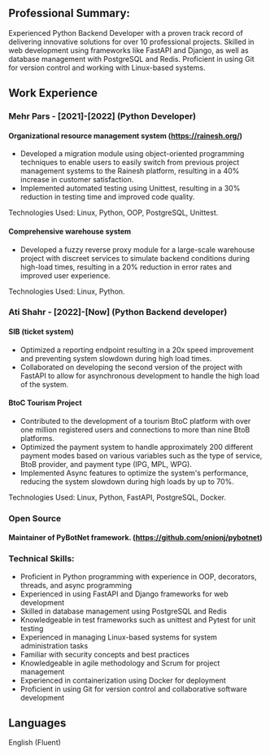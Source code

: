 
## Professional Summary:

Experienced Python Backend Developer with a proven track record of delivering innovative solutions for over 10 professional projects. Skilled in web development using frameworks like FastAPI and Django, as well as database management with PostgreSQL and Redis. Proficient in using Git for version control and working with Linux-based systems.


## Work Experience

### Mehr Pars - [2021]-[2022] (Python Developer)

#### Organizational resource management system (https://rainesh.org/)

* Developed a migration module using object-oriented programming techniques to enable users to easily switch from previous project management systems to the Rainesh platform, resulting in a 40% increase in customer satisfaction.
* Implemented automated testing using Unittest, resulting in a 30% reduction in testing time and improved code quality.


Technologies Used: Linux, Python, OOP, PostgreSQL, Unittest.

#### Comprehensive warehouse system

* Developed a fuzzy reverse proxy module for a large-scale warehouse project with discreet services to simulate backend conditions during high-load times, resulting in a 20% reduction in error rates and improved user experience.


Technologies Used: Linux, Python.

### Ati Shahr - [2022]-[Now] (Python Backend developer)

#### SIB (ticket system)
* Optimized a reporting endpoint resulting in a 20x speed improvement and preventing system slowdown during high load times.
* Collaborated on developing the second version of the project with FastAPI to allow for asynchronous development to handle the high load of the system.

#### BtoC Tourism Project

* Contributed to the development of a tourism BtoC platform with over one million registered users and connections to more than nine BtoB platforms.
* Optimized the payment system to handle approximately 200 different payment modes based on various variables such as the type of service, BtoB provider, and payment type (IPG, MPL, WPG).
* Implemented Async features to optimize the system's performance, reducing the system slowdown during high loads by up to 70%.

Technologies Used: Linux, Python, FastAPI, PostgreSQL, Docker.


### Open Source

#### Maintainer of PyBotNet framework. (https://github.com/onionj/pybotnet)


### Technical Skills:

* Proficient in Python programming with experience in OOP, decorators, threads, and async programming
* Experienced in using FastAPI and Django frameworks for web development
* Skilled in database management using PostgreSQL and Redis
* Knowledgeable in test frameworks such as unittest and Pytest for unit testing
* Experienced in managing Linux-based systems for system administration tasks
* Familiar with security concepts and best practices
* Knowledgeable in agile methodology and Scrum for project management
* Experienced in containerization using Docker for deployment
* Proficient in using Git for version control and collaborative software development


## Languages
English (Fluent)